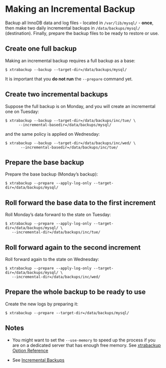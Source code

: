 # Making an Incremental Backup

Backup all InnoDB data and log files - located in `/var/lib/mysql/` -
**once**, then make two daily incremental backups in `/data/backups/mysql/`
(destination). Finally, prepare the backup files to be ready to restore or
use.

## Create one full backup

Making an incremental backup requires a full backup as a base:

```shell
$ xtrabackup --backup --target-dir=/data/backups/mysql/
```

It is important that you **do not run** the `--prepare` command yet.

## Create two incremental backups

Suppose the full backup is on Monday, and you will create an incremental
one on Tuesday:

```shell
$ xtrabackup --backup --target-dir=/data/backups/inc/tue/ \
      --incremental-basedir=/data/backups/mysql/
```

and the same policy is applied on Wednesday:

```shell
$ xtrabackup --backup --target-dir=/data/backups/inc/wed/ \
       --incremental-basedir=/data/backups/inc/tue/
```

## Prepare the base backup

Prepare the base backup (Monday’s backup):

```shell
$ xtrabackup --prepare --apply-log-only --target-dir=/data/backups/mysql/
```

## Roll forward the base data to the first increment

Roll Monday’s data forward to the state on Tuesday:

```shell
$ xtrabackup --prepare --apply-log-only --target-dir=/data/backups/mysql/ \
   --incremental-dir=/data/backups/inc/tue/
```

## Roll forward again to the second increment

Roll forward again to the state on Wednesday:

```shell
$ xtrabackup --prepare --apply-log-only --target-dir=/data/backups/mysql/ \
   --incremental-dir=/data/backups/inc/wed/
```

## Prepare the whole backup to be ready to use

Create the new logs by preparing it:

```shell
$ xtrabackup --prepare --target-dir=/data/backups/mysql/
```

## Notes

* You might want to set the `--use-memory` to speed up the process if you
  are on a dedicated server that has enough free memory. See 
  [xtrabackup Option Reference](https://docs.percona.com/percona-xtrabackup/latest/xtrabackup_bin/xbk_option_reference.html)

* See [Incremental Backups](https://docs.percona.com/percona-xtrabackup/latest/xtrabackup_bin/incremental_backups.html)
